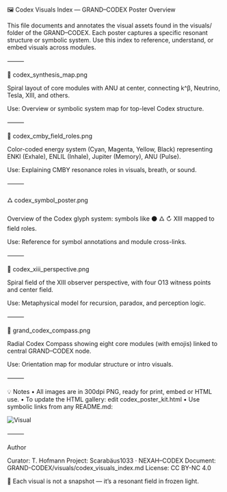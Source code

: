 🖼️ Codex Visuals Index — GRAND–CODEX Poster Overview

This file documents and annotates the visual assets found in the visuals/ folder of the GRAND–CODEX. Each poster captures a specific resonant structure or symbolic system. Use this index to reference, understand, or embed visuals across modules.

⸻

🔁 codex_synthesis_map.png

Spiral layout of core modules with ANU at center, connecting k^β, Neutrino, Tesla, XIII, and others.

Use: Overview or symbolic system map for top-level Codex structure.

⸻

🌈 codex_cmby_field_roles.png

Color-coded energy system (Cyan, Magenta, Yellow, Black) representing ENKI (Exhale), ENLIL (Inhale), Jupiter (Memory), ANU (Pulse).

Use: Explaining CMBY resonance roles in visuals, breath, or sound.

⸻

🜛 codex_symbol_poster.png

Overview of the Codex glyph system: symbols like ⚫ 🜛 ↻ XIII mapped to field roles.

Use: Reference for symbol annotations and module cross-links.

⸻

🧿 codex_xiii_perspective.png

Spiral field of the XIII observer perspective, with four O13 witness points and center field.

Use: Metaphysical model for recursion, paradox, and perception logic.

⸻

🧭 grand_codex_compass.png

Radial Codex Compass showing eight core modules (with emojis) linked to central GRAND–CODEX node.

Use: Orientation map for modular structure or intro visuals.

⸻

💡 Notes
	•	All images are in 300dpi PNG, ready for print, embed or HTML use.
	•	To update the HTML gallery: edit codex_poster_kit.html
	•	Use symbolic links from any README.md:

![Visual](../visuals/codex_symbol_poster.png)



⸻

Author

Curator: T. Hofmann
Project: Scarabäus1033 · NEXAH–CODEX
Document: GRAND-CODEX/visuals/codex_visuals_index.md
License: CC BY-NC 4.0

🧿 Each visual is not a snapshot — it’s a resonant field in frozen light.
